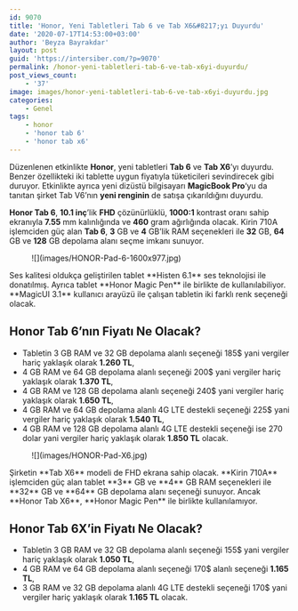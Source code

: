 ```yaml
---
id: 9070
title: 'Honor, Yeni Tabletleri Tab 6 ve Tab X6&#8217;yı Duyurdu'
date: '2020-07-17T14:53:00+03:00'
author: 'Beyza Bayrakdar'
layout: post
guid: 'https://intersiber.com/?p=9070'
permalink: /honor-yeni-tabletleri-tab-6-ve-tab-x6yi-duyurdu/
post_views_count:
    - '37'
image: images/honor-yeni-tabletleri-tab-6-ve-tab-x6yi-duyurdu.jpg
categories:
    - Genel
tags:
    - honor
    - 'honor tab 6'
    - 'honor tab x6'
---
```


Düzenlenen etkinlikte **Honor**, yeni tabletleri **Tab 6** ve **Tab X6**’yı duyurdu. Benzer özellikteki iki tablette uygun fiyatıyla tüketicileri sevindirecek gibi duruyor. Etkinlikte ayrıca yeni dizüstü bilgisayarı **MagicBook Pro**‘yu da tanıtan şirket Tab V6’nın **yeni renginin** de satışa çıkarıldığını duyurdu.

**Honor Tab 6**, **10.1 inç**’lik **FHD** çözünürlüklü, **1000:1** kontrast oranı sahip ekranıyla **7.55** mm kalınlığında ve **460** gram ağırlığında olacak. Kirin 710A işlemciden güç alan **Tab 6**, **3** GB ve **4** GB’lik RAM seçenekleri ile **32** GB, **64** GB ve **128** GB depolama alanı seçme imkanı sunuyor.

<figure class="wp-block-image size-large">![](images/HONOR-Pad-6-1600x977.jpg)</figure>Ses kalitesi oldukça geliştirilen tablet **Histen 6.1** ses teknolojisi ile donatılmış. Ayrıca tablet **Honor Magic Pen** ile birlikte de kullanılabiliyor. **MagicUI 3.1** kullanıcı arayüzü ile çalışan tabletin iki farklı renk seçeneği olacak.

## Honor Tab 6’nın Fiyatı Ne Olacak?

- Tabletin 3 GB RAM ve 32 GB depolama alanlı seçeneği 185$ yani vergiler hariç yaklaşık olarak **1.260 TL**,
- 4 GB RAM ve 64 GB depolama alanlı seçeneği 200$ yani vergiler hariç yaklaşık olarak **1.370 TL**,
- 4 GB RAM ve 128 GB depolama alanlı seçeneği 240$ yani vergiler hariç yaklaşık olarak **1.650 TL**,
- 4 GB RAM ve 64 GB depolama alanlı 4G LTE destekli seçeneği 225$ yani vergiler hariç yaklaşık olarak **1.540 TL**,
- 4 GB RAM ve 128 GB depolama alanlı 4G LTE destekli seçeneği ise 270 dolar yani vergiler hariç yaklaşık olarak **1.850 TL** olacak.

<figure class="wp-block-image size-large">![](images/HONOR-Pad-X6.jpg)</figure>Şirketin **Tab X6** modeli de FHD ekrana sahip olacak. **Kirin 710A** işlemciden güç alan tablet **3** GB ve **4** GB RAM seçenekleri ile **32** GB ve **64** GB depolama alanı seçeneği sunuyor. Ancak **Honor Tab X6**, **Honor Magic Pen** ile birlikte kullanılamıyor.

## Honor Tab 6X’in Fiyatı Ne Olacak?

- Tabletin 3 GB RAM ve 32 GB depolama alanlı seçeneği 155$ yani vergiler hariç yaklaşık olarak **1.050 TL**,
- 4 GB RAM ve 64 GB depolama alanlı seçeneği 170$ alanlı seçeneği **1.165 TL**,
- 3 GB RAM ve 32 GB depolama alanlı 4G LTE destekli seçeneği 170$ yani vergiler hariç yaklaşık olarak **1.165 TL** olacak.
